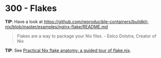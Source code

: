# 300 - Flakes

**TIP**: Have a look at https://github.com/reproducible-containers/buildkit-nix/blob/master/examples/nginx-flake/README.md

> Flakes are a way to package your Nix files. - Eelco Dolstra, Creator of Nix

**TIP**: See [Practical Nix flake anatomy: a guided tour of flake.nix](https://vtimofeenko.com/posts/practical-nix-flake-anatomy-a-guided-tour-of-flake.nix/).
